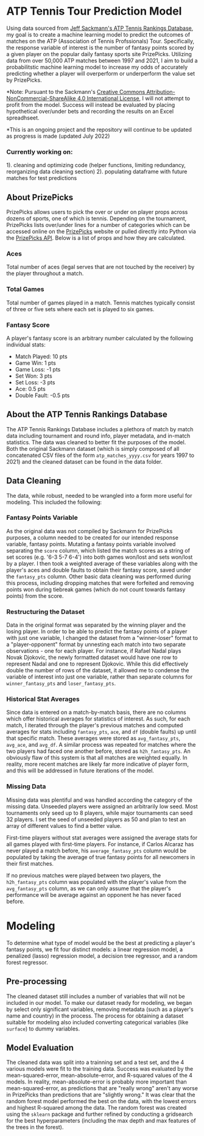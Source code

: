 # ATP Tennis Tour Prediction Model

Using data sourced from [Jeff Sackmann's ATP Tennis Rankings Database](https://github.com/JeffSackmann/tennis_atp), my goal is to create a machine learning model to predict the outcomes of matches on the ATP (Association of Tennis Profssionals) Tour. Specifically, the response variable of interest is the number of fantasy points scored by a given player on the popular daily fantasy sports site PrizePicks. Utilizing data from over 50,000 ATP matches between 1997 and 2021, I aim to build a probabilitstic machine learning model to increase my odds of accurately predicting whether a player will overperform or underperform the value set by PrizePicks.

*Note: Pursuant to the Sackmann's [Creative Commons Attribution-NonCommercial-ShareAlike 4.0 International License](https://creativecommons.org/licenses/by-nc-sa/4.0/), I will not attempt to profit from the model. Success will instead be evaluated by placing hypothetical over/under bets and recording the results on an Excel spreadhseet.

*This is an ongoing project and the repository will continue to be updated as progress is made (updated July 2022)
### Currently working on:
  1). cleaning and optimizing code (helper functions, limiting redundancy, reorganizing data cleaning section)
  2). populating dataframe with future matches for test predictions

## About PrizePicks

PrizePicks allows users to pick the over or under on player props across dozens of sports, one of which is tennis. Depending on the tournament, PrizePicks lists over/under lines for a number of categories which can be accessed online on the [PrizePicks](https://www.prizepicks.com) website or pulled directly into Python via the [PrizePicks API](https://github.com/PrizePicks-Analytics/PrizePicks-API/wiki). Below is a list of props and how they are calculated.

### Aces

Total number of aces (legal serves that are not touched by the receiver) by the player throughout a match.

### Total Games

Total number of games played in a match. Tennis matches typically consist of three or five sets where each set is played to six games.

### Fantasy Score

A player's fantasy score is an arbitrary number calculated by the following individual stats:
  - Match Played: 10 pts
  - Game Win:	1 pts
  - Game Loss: -1 pts
  - Set Won: 3 pts
  - Set Loss:	-3 pts
  - Ace: 0.5 pts
  - Double Fault: -0.5 pts

## About the ATP Tennis Rankings Database

The ATP Tennis Rankings Database includes a plethora of match by match data including tournament and round info, player metadata, and in-match statistics. The data was cleaned to better fit the purposes of the model. Both the original Sackmann dataset (which is simply composed of all concatenated CSV files of the form `atp_matches_yyyy.csv` for years 1997 to 2021) and the cleaned dataset can be found in the data folder.

## Data Cleaning

The data, while robust, needed to be wrangled into a form more useful for modeling. This included the following:

### Fantasy Points Variable

As the original data was not compiled by Sackmann for PrizePicks purposes, a column needed to be created for our intended response variable, fantasy points. Mutating a fantasy points variable involved separating the `score` column, which listed the match scores as a string of set scores (e.g. '6-3 5-7 6-4') into both games won/lost and sets won/lost by a player. I then took a weighted average of these variables along with the player's aces and double faults to obtain their fantasy score, saved under the `fantasy_pts` column. Other basic data cleaning was performed during this process, including dropping matches that were forfeited and removing points won during tiebreak games (which do not count towards fantasy points) from the score.

### Restructuring the Dataset

Data in the original format was separated by the winning player and the losing player. In order to be able to predict the fantasy points of a player with just one variable, I changed the dataset from a "winner-loser" format to a "player-opponent" format by unnesting each match into two separate observations - one for each player. For instance, if Rafael Nadal plays Novak Djokovic, the newly formatted dataset would have one row to represent Nadal and one to represent Djokovic. While this did effectively double the number of rows of the dataset, it allowed me to condense the variable of interest into just one variable, rather than separate columns for `winner_fantasy_pts` and `loser_fantasy_pts`.

### Historical Stat Averages

Since data is entered on a match-by-match basis, there are no columns which offer historical averages for statistics of interest. As such, for each match, I iterated through the player's previous matches and computed averages for stats including `fantasy_pts`, `ace`, and `df` (double faults) up until that specific match. These averages were stored as `avg_fantasy_pts`, `avg_ace`, and `avg_df`. A similar process was repeated for matches where the two players had faced one another before, stored as `h2h_fantasy_pts`. An obviously flaw of this system is that all matches are weighted equally. In reality, more recent matches are likely far more indicative of player form, and this will be addressed in future iterations of the model.

### Missing Data

Missing data was plentiful and was handled according the category of the missing data. Unseeded players were assigned an arbitrarily low seed. Most tournaments only seed up to 8 players, while major tournaments can seed 32 players. I set the seed of unseeded players as 50 and plan to test an array of different values to find a better value.

First-time players without stat averages were assigned the average stats for all games played with first-time players. For instance, if Carlos Alcaraz has never played a match before, his `average_fantasy_pts` column would be populated by taking the average of true fantasy points for all newcomers in their first matches. 

If no previous matches were played between two players, the `h2h_fantasy_pts` column was populated with the player's value from the `avg_fantasy_pts` column, as we can only assume that the player's performance will be average against an opponent he has never faced before.

# Modeling

To determine what type of model would be the best at predicting a player's fantasy points, we fit four distinct models: a linear regression model, a penalized (lasso) regression model, a decision tree regressor, and a random forest regressor.

## Pre-processing

The cleaned dataset still includes a number of variables that will not be included in our model. To make our dataset ready for modeling, we began by select only significant variables, removing metadata (such as a player's name and country) in the process. The process for obtaining a dataset suitable for modeling also included converting categorical variables (like `surface`) to dummy variables.

## Model Evaluation

The cleaned data was split into a trainning set and a test set, and the 4 various models were fit to the training data. Success was evaluated by the mean-squared-error, mean-absolute-error, and R-squared values of the 4 models. In reality, mean-absolute-error is probably more important than mean-squared-error, as predictions that are "really wrong" aren't any worse in PrizePicks than predictions that are "slightly wrong." It was clear that the random forest model performed the best on the data, with the lowest errors and highest R-squared among the data. The random forest was created using the `sklearn` package and further refined by conducting a gridsearch for the best hyperparameters (including the max depth and max features of the trees in the forest).
